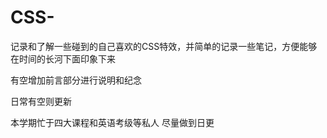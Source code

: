 # CSS-
记录和了解一些碰到的自己喜欢的CSS特效，并简单的记录一些笔记，方便能够在时间的长河下面印象下来

有空增加前言部分进行说明和纪念

日常有空则更新

本学期忙于四大课程和英语考级等私人 尽量做到日更

